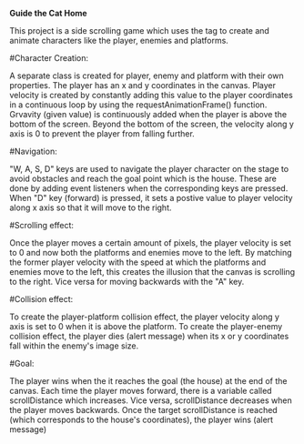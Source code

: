 **Guide the Cat Home**

This project is a side scrolling game which uses the <canvas> tag to create and animate characters like the player, enemies and platforms.


#Character Creation:

A separate class is created for player, enemy and platform with their own properties.
The player has an x and y coordinates in the canvas. Player velocity is created by constantly adding this value to the player coordinates in
a continuous loop by using the requestAnimationFrame() function.
Grvavity (given value) is continuously added when the player is above the bottom of the screen.
Beyond the bottom of the screen, the velocity along y axis is 0 to prevent the player from falling further.


#Navigation:

"W, A, S, D" keys are used to navigate the player character on the stage to avoid obstacles and reach the goal point which is the house.
These are done by adding event listeners when the corresponding keys are pressed.
When "D" key (forward) is pressed, it sets a postive value to player velocity along x axis so that it will move to the right.


#Scrolling effect:

Once the player moves a certain amount of pixels, the player velocity is set to 0 and now both the platforms and enemies move to the left.
By matching the former player velocity with the speed at which the platforms and enemies move to the left, this creates the illusion that the canvas is scrolling to the right.
Vice versa for moving backwards with the "A" key.


#Collision effect:

To create the player-platform collision effect, the player velocity along y axis is set to 0 when it is above the platform.
To create the player-enemy collision effect, the player dies (alert message) when its x or y coordinates fall within the enemy's image size.


#Goal:

The player wins when the it reaches the goal (the house) at the end of the canvas.
Each time the player moves forward, there is a variable called scrollDistance which increases.
Vice versa, scrollDistance decreases when the player moves backwards.
Once the target scrollDistance is reached (which corresponds to the house's coordinates), the player wins (alert message)

